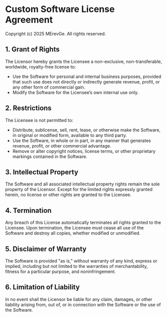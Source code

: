 # Custom Software License Agreement

Copyright (c) 2025 MErevGe. All rights reserved.  

## 1. Grant of Rights  
The Licensor hereby grants the Licensee a non-exclusive, non-transferable, worldwide, royalty-free license to:  
- Use the Software for personal and internal business purposes, provided that such use does not directly or indirectly generate revenue, profit, or any other form of commercial gain.  
- Modify the Software for the Licensee’s own internal use only.  

## 2. Restrictions  
The Licensee is not permitted to:  
- Distribute, sublicense, sell, rent, lease, or otherwise make the Software, in original or modified form, available to any third party.  
- Use the Software, in whole or in part, in any manner that generates revenue, profit, or other commercial advantage.  
- Remove or alter copyright notices, license terms, or other proprietary markings contained in the Software.  

## 3. Intellectual Property  
The Software and all associated intellectual property rights remain the sole property of the Licensor. Except for the limited rights expressly granted herein, no license or other rights are granted to the Licensee.  

## 4. Termination  
Any breach of this License automatically terminates all rights granted to the Licensee. Upon termination, the Licensee must cease all use of the Software and destroy all copies, whether modified or unmodified.  

## 5. Disclaimer of Warranty  
The Software is provided "as is," without warranty of any kind, express or implied, including but not limited to the warranties of merchantability, fitness for a particular purpose, and noninfringement.  

## 6. Limitation of Liability  
In no event shall the Licensor be liable for any claim, damages, or other liability arising from, out of, or in connection with the Software or the use of the Software.  
